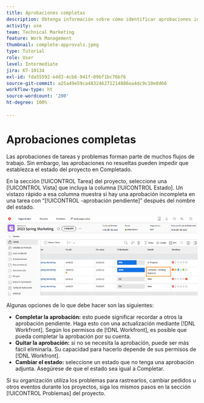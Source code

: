 ```yaml
---
title: Aprobaciones completas
description: Obtenga información sobre cómo identificar aprobaciones incompletas y resolverlas para que pueda cerrar el proyecto en  [!DNL  Workfront].
activity: use
team: Technical Marketing
feature: Work Management
thumbnail: complete-approvals.jpeg
type: Tutorial
role: User
level: Intermediate
jira: KT-10134
exl-id: fda55592-e4d3-4cb6-941f-09bf1bc76bf6
source-git-commit: a25a49e59ca483246271214886ea4dc9c10e8d66
workflow-type: ht
source-wordcount: '200'
ht-degree: 100%

---
```


# Aprobaciones completas

Las aprobaciones de tareas y problemas forman parte de muchos flujos de trabajo. Sin embargo, las aprobaciones no resueltas pueden impedir que establezca el estado del proyecto en Completado.

En la sección [!UICONTROL Tarea] del proyecto, seleccione una [!UICONTROL Vista] que incluya la columna [!UICONTROL Estado]. Un vistazo rápido a esa columna muestra si hay una aprobación incompleta en una tarea con “[!UICONTROL -aprobación pendiente]” después del nombre del estado.

![Proyecto que muestra una aprobación incompleta](assets/planner-fund-approval-pending.png)

Algunas opciones de lo que debe hacer son las siguientes:

* **Completar la aprobación:** esto puede significar recordar a otros la aprobación pendiente. Haga esto con una actualización mediante [!DNL Workfront]. Según los permisos de [!DNL Workfront], es posible que pueda completar la aprobación por su cuenta.
* **Quitar la aprobación:** si no se necesita la aprobación, puede ser más fácil eliminarla. Su capacidad para hacerlo depende de sus permisos de [!DNL Workfront].
* **Cambiar el estado:** seleccione un estado que no tenga una aprobación adjunta. Asegúrese de que el estado sea igual a Completar.

Si su organización utiliza los problemas para rastrearlos, cambiar pedidos u otros eventos durante los proyectos, siga los mismos pasos en la sección [!UICONTROL Problemas] del proyecto.
